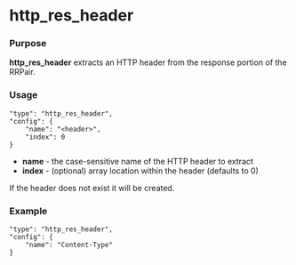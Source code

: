 # http_res_header

### Purpose

**http_res_header** extracts an HTTP header from the response portion of the RRPair.

### Usage

```
"type": "http_res_header",
"config": {
    "name": "<header>",
    "index": 0
}
```

- **name** - the case-sensitive name of the HTTP header to extract
- **index** - (optional) array location within the header (defaults to 0)

If the header does not exist it will be created.

### Example

```
"type": "http_res_header",
"config": {
    "name": "Content-Type"
}
```
